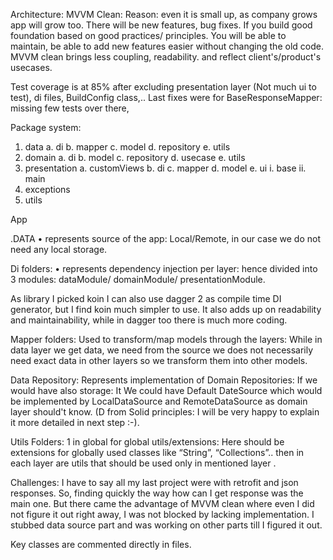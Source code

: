 Architecture: MVVM Clean:
Reason: even it is small up, as company grows app will grow too. 
There will be new features, bug fixes. 
If you build good foundation based on good practices/ principles. 
You will be able to maintain, be able to add new features easier without changing the old code. 
MVVM clean brings less coupling, readability. and reflect client's/product's usecases.

Test coverage is at 85% after excluding presentation layer (Not much ui to test), di files, BuildConfig class,..
Last fixes were for BaseResponseMapper: missing few tests over there, 

Package system:
1.	data
    a.	di
    b.	mapper
    c.	model
    d.	repository
    e.	utils
2.	domain
    a.	di
    b.	model
    c.	repository
    d.	usecase
    e.	utils
3.	presentation
    a.	customViews
    b.	di
    c.	mapper
    d.	model
    e.	ui
        i.	base
        ii.	main
4.	exceptions
5.	utils

App


.DATA
•	represents source of the app: Local/Remote, in our case we do not need any local storage.

Di folders:
•	represents dependency injection per layer: hence divided into 3 modules:
dataModule/ domainModule/ presentationModule. 

As library I picked koin I can also use dagger 2 as compile time DI generator, 
but I find koin much simpler to use. 
It also adds up on readability and maintainability, 
while in dagger too there is much more coding.

Mapper folders: 
Used to transform/map models through the layers: While in data layer we get data, 
we need from the source we does not necessarily need exact data in other layers 
so we transform them into other models.

Data Repository:
Represents implementation of Domain Repositories:
If we would have also storage: It We could have Default DateSource which 
would be implemented by LocalDataSource and RemoteDataSource as domain layer should't know. 
(D from Solid principles: I will be very happy to explain it more detailed in next step :-).

Utils Folders:
1 in global for global utils/extensions: 
    Here should be extensions for globally used classes like
     “String”, “Collections”.. then in each layer are utils that should be used only in mentioned layer .

Challenges: 
I have to say all my last project were with retrofit and json responses. 
So, finding quickly the way how can I get response was the main one. 
But there came the advantage of MVVM clean where even I did not figure it out right away, 
I was not blocked by lacking implementation. I stubbed data source part 
and was working on other parts till I figured it out. 

Key classes are commented directly in files.
